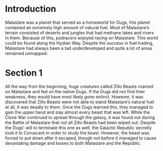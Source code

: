 # Introduction

Malastare was a planet that served as a homeworld for Dugs, this planet contained an extremely high amount of natural fuel.
Most of Malastare’s terrain consisted of deserts and jungles that had methane lakes and rivers in them.
Because of this, podracers enjoyed racing on Malastare.
This world could be found along the Hydian Way.
Despite the success in fuel trading, Malastare had always been a tad underdeveloped and quite a lot of areas remained unmapped.

# Section 1

All the way from the beginning, huge creatures called Zillo Beasts roamed on Malastare and fed on the native Dugs.
If the Dugs did not find their weakness, they would have most likely gone extinct.
However, it was discovered that Zillo Beasts were not able to stand Malastare’s natural fuel at all, it was deadly to them.
Once the Dugs learned this, they managed to gain the upper hand and slay almost every beast that was left.
While the Clone War continued to spread through the galaxy, it was found out during the Battle of Malastare that not all Zillo Beasts had been wiped out.
Despite the Dugs' will to terminate this one as well, the Galactic Republic secretly took it to Coruscant in order to study the beast.
However, the beast was forced to put down after it escaped, though not before it managed to cause devastating damage and losses to both Malastare and the Republic.
